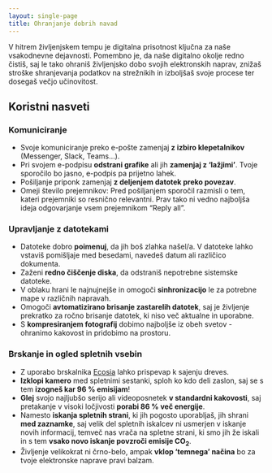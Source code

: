 ```yaml
---
layout: single-page
title: Ohranjanje dobrih navad
---
```


V hitrem življenjskem tempu je digitalna prisotnost ključna za naše vsakodnevne dejavnosti. Pomembno je, da naše digitalno okolje redno čistiš, saj le tako ohraniš življenjsko dobo svojih elektronskih naprav, znižaš stroške shranjevanja podatkov na strežnikih in izboljšaš svoje procese ter dosegaš večjo učinovitost.

## Koristni nasveti
### Komuniciranje
- Svoje komuniciranje preko e-pošte zamenjaj **z izbiro klepetalnikov** (Messenger, Slack, Teams…).
- Pri svojem e-podpisu **odstrani grafike** ali jih **zamenjaj z ‘lažjimi’**. Tvoje sporočilo bo jasno, e-podpis pa prijetno lahek. 
- Pošiljanje priponk zamenjaj **z deljenjem datotek preko povezav**.
- Omeji število prejemnikov: Pred pošiljanjem sporočil razmisli o tem, kateri prejemniki so resnično relevantni. Prav tako ni vedno najboljša ideja odgovarjanje vsem prejemnikom “Reply all”.

### Upravljanje z datotekami
- Datoteke dobro **poimenuj**, da jih boš zlahka našel/a. V datoteke lahko vstaviš pomišljaje med besedami, navedeš datum ali različico dokumenta.
- Zaženi **redno čiščenje diska**, da odstraniš nepotrebne sistemske datoteke.
- V oblaku hrani le najnujnejše in omogoči **sinhronizacijo** le za potrebne mape v različnih napravah.
- Omogoči **avtomatizirano brisanje zastarelih datotek**, saj je življenje prekratko za ročno brisanje datotek, ki niso več aktualne in uporabne. 
- S **kompresiranjem fotografij** dobimo najboljše iz obeh svetov - ohranimo kakovost in pridobimo na prostoru.

### Brskanje in ogled spletnih vsebin
- Z uporabo brskalnika [Ecosia](https://www.ecosia.org/) lahko prispevap k sajenju dreves. 
- **Izklopi kamero** med spletnimi sestanki, sploh ko kdo deli zaslon, saj se s tem **izogneš kar 96 % emisijam**!
- **Glej** svojo najljubšo serijo ali videoposnetek **v standardni kakovosti**, saj pretakanje v visoki ločjivosti **porabi 86 % več energije**. 
- Namesto **iskanja spletnih strani**, ki jih pogosto uporabljaš, jih shrani **med zaznamke**, saj velik del spletnih iskalcev ni usmerjen v iskanje novih informacij, temveč nas vrača na spletne strani, ki smo jih že iskali in s tem **vsako novo iskanje povzroči emisije CO<sub>2</sub>**. 
- Življenje velikokrat ni črno-belo, ampak **vklop ‘temnega’ načina** bo za tvoje elektronske naprave pravi balzam. 
